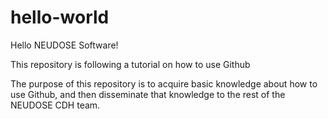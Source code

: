 # hello-world

Hello NEUDOSE Software!

This repository is following a tutorial on how to use Github

The purpose of this repository is to acquire basic knowledge about how to use Github, and then disseminate that knowledge to the rest of the NEUDOSE CDH team.
